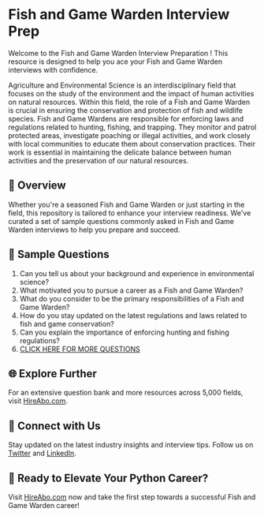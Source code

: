 # Fish and Game Warden Interview Prep

Welcome to the Fish and Game Warden Interview Preparation ! This resource is designed to help you ace your Fish and Game Warden interviews with confidence.

Agriculture and Environmental Science is an interdisciplinary field that focuses on the study of the environment and the impact of human activities on natural resources. Within this field, the role of a Fish and Game Warden is crucial in ensuring the conservation and protection of fish and wildlife species. Fish and Game Wardens are responsible for enforcing laws and regulations related to hunting, fishing, and trapping. They monitor and patrol protected areas, investigate poaching or illegal activities, and work closely with local communities to educate them about conservation practices. Their work is essential in maintaining the delicate balance between human activities and the preservation of our natural resources.

## 🚀 Overview

Whether you're a seasoned Fish and Game Warden or just starting in the field, this repository is tailored to enhance your interview readiness. We've curated a set of sample questions commonly asked in Fish and Game Warden interviews to help you prepare and succeed.

## 📝 Sample Questions

1. Can you tell us about your background and experience in environmental science?
2. What motivated you to pursue a career as a Fish and Game Warden?
3. What do you consider to be the primary responsibilities of a Fish and Game Warden?
4. How do you stay updated on the latest regulations and laws related to fish and game conservation?
5. Can you explain the importance of enforcing hunting and fishing regulations?
6. [CLICK HERE FOR MORE QUESTIONS](https://hireabo.com/job/10_1_25/Fish%20and%20Game%20Warden)

## 🌐 Explore Further

For an extensive question bank and more resources across 5,000 fields, visit [HireAbo.com](https://www.hireabo.com).

## 📱 Connect with Us

Stay updated on the latest industry insights and interview tips. Follow us on [Twitter](https://twitter.com/hireabo) and [LinkedIn](https://www.linkedin.com/in/hire-abo-3609972a8/).

## 🚀 Ready to Elevate Your Python Career?

Visit [HireAbo.com](https://www.hireabo.com) now and take the first step towards a successful Fish and Game Warden career!